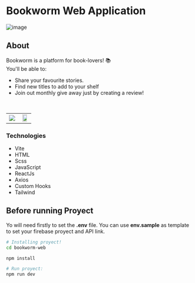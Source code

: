 # Bookworm Web Application
![image](https://user-images.githubusercontent.com/73697174/174844644-1549b230-833e-49b2-8290-34605f6af92a.png)
<br/>

## About
Bookworm is a platform for book-lovers! 📚<br/>
You'll be able to:
- Share your favourite stories.
- Find new titles to add to your shelf
- Join out monthly give away just by creating a review!
<br/>

<table>
  <tbody>
    <tr>
      <td align="center">
        <img src="https://user-images.githubusercontent.com/73697174/174842504-0b55ca11-0b3f-490a-bf54-76afdb9e054b.png" >
      </td>
      <td align="center">
        <img src="https://user-images.githubusercontent.com/73697174/174843606-7f2b4046-0920-4875-93ef-b5c7ab301744.png" width="75%">
      </td>
    </tr>
  </tbody>
</table>

### Technologies
- Vite 
- HTML
- Scss
- JavaScript
- ReactJs
- Axios
- Custom Hooks
- Tailwind


## Before running Proyect

Yo will need firstly to set the **.env** file. You can use **env.sample** as template to set your firebase proyect and API link.

```bash
# Installing proyect!
cd bookworm-web

npm install

# Run proyect:
npm run dev

```
